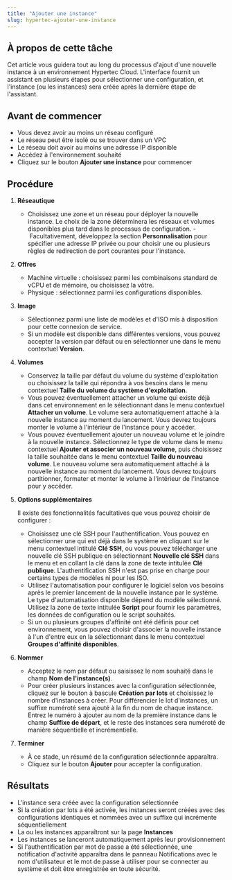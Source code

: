 ```yaml
---
title: "Ajouter une instance"
slug: hypertec-ajouter-une-instance
---
```



## À propos de cette tâche

Cet article vous guidera tout au long du processus d'ajout d'une nouvelle instance à un environnement Hypertec Cloud. L'interface fournit un assistant en plusieurs étapes pour sélectionner une configuration, et l'instance \(ou les instances\) sera créée après la dernière étape de l'assistant.

## Avant de commencer

- Vous devez avoir au moins un réseau configuré
- Le réseau peut être isolé ou se trouver dans un VPC
- Le réseau doit avoir au moins une adresse IP disponible
- Accédez à l'environnement souhaité
- Cliquez sur le bouton **Ajouter une instance** pour commencer

## Procédure

1. **Réseautique**

     - Choisissez une zone et un réseau pour déployer la nouvelle instance. Le choix de la zone déterminera les réseaux et volumes disponibles plus tard dans le processus de configuration.
     - Facultativement, développez la section **Personnalisation** pour spécifier une adresse IP privée ou pour choisir une ou plusieurs règles de redirection de port courantes pour l'instance.
2. **Offres**

     - Machine virtuelle : choisissez parmi les combinaisons standard de vCPU et de mémoire, ou choisissez la vôtre.
     - Physique : sélectionnez parmi les configurations disponibles.
3. **Image**

     - Sélectionnez parmi une liste de modèles et d'ISO mis à disposition pour cette connexion de service.
     - Si un modèle est disponible dans différentes versions, vous pouvez accepter la version par défaut ou en sélectionner une dans le menu contextuel **Version**.
4. **Volumes**

     - Conservez la taille par défaut du volume du système d'exploitation ou choisissez la taille qui répondra à vos besoins dans le menu contextuel **Taille du volume du système d'exploitation**.
     - Vous pouvez éventuellement attacher un volume qui existe déjà dans cet environnement en le sélectionnant dans le menu contextuel **Attacher un volume**. Le volume sera automatiquement attaché à la nouvelle instance au moment du lancement. Vous devrez toujours monter le volume à l'intérieur de l'instance pour y accéder.
     - Vous pouvez éventuellement ajouter un nouveau volume et le joindre à la nouvelle instance. Sélectionnez le type de volume dans le menu contextuel **Ajouter et associer un nouveau volume**, puis choisissez la taille souhaitée dans le menu contextuel **Taille du nouveau volume**. Le nouveau volume sera automatiquement attaché à la nouvelle instance au moment du lancement. Vous devrez toujours partitionner, formater et monter le volume à l'intérieur de l'instance pour y accéder.
5. **Options supplémentaires**

     Il existe des fonctionnalités facultatives que vous pouvez choisir de configurer :

     - Choisissez une clé SSH pour l'authentification. Vous pouvez en sélectionner une qui est déjà dans le système en cliquant sur le menu contextuel intitulé **Clé SSH**, ou vous pouvez télécharger une nouvelle clé SSH publique en sélectionnant **Nouvelle clé SSH** dans le menu et en collant la clé dans la zone de texte intitulée **Clé publique**. L'authentification SSH n'est pas prise en charge pour certains types de modèles ni pour les ISO.
     - Utilisez l'automatisation pour configurer le logiciel selon vos besoins après le premier lancement de la nouvelle instance par le système. Le type d'automatisation disponible dépend du modèle sélectionné. Utilisez la zone de texte intitulée **Script** pour fournir les paramètres, les données de configuration ou le script souhaités.
     - Si un ou plusieurs groupes d'affinité ont été définis pour cet environnement, vous pouvez choisir d'associer la nouvelle instance à l'un d'entre eux en la sélectionnant dans le menu contextuel **Groupes d'affinité disponibles**.
6. **Nommer**

     - Acceptez le nom par défaut ou saisissez le nom souhaité dans le champ **Nom de l'instance\(s\)**.
     - Pour créer plusieurs instances avec la configuration sélectionnée, cliquez sur le bouton à bascule **Création par lots** et choisissez le nombre d'instances à créer. Pour différencier le lot d'instances, un suffixe numéroté sera ajouté à la fin du nom de chaque instance. Entrez le numéro à ajouter au nom de la première instance dans le champ **Suffixe de départ**, et le reste des instances sera numéroté de manière séquentielle et incrémentielle.
7. **Terminer**

     - À ce stade, un résumé de la configuration sélectionnée apparaîtra.
     - Cliquez sur le bouton **Ajouter** pour accepter la configuration.

## Résultats

- L'instance sera créée avec la configuration sélectionnée
- Si la création par lots a été activée, les instances seront créées avec des configurations identiques et nommées avec un suffixe qui incrémente séquentiellement
- La ou les instances apparaîtront sur la page **Instances**
- Les instances se lanceront automatiquement après leur provisionnement
- Si l'authentification par mot de passe a été sélectionnée, une notification d'activité apparaîtra dans le panneau Notifications avec le nom d'utilisateur et le mot de passe à utiliser pour se connecter au système et doit être enregistrée en toute sécurité.

